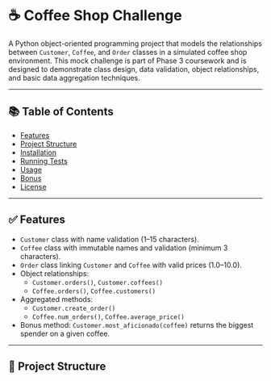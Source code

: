 # ☕ Coffee Shop Challenge

A Python object-oriented programming project that models the relationships between `Customer`, `Coffee`, and `Order` classes in a simulated coffee shop environment. This mock challenge is part of Phase 3 coursework and is designed to demonstrate class design, data validation, object relationships, and basic data aggregation techniques.

---

## 📚 Table of Contents

- [Features](#-features)
- [Project Structure](#-project-structure)
- [Installation](#-installation)
- [Running Tests](#-running-tests)
- [Usage](#-usage)
- [Bonus](#-bonus)
- [License](#-license)

---

## ✅ Features

- `Customer` class with name validation (1–15 characters).
- `Coffee` class with immutable names and validation (minimum 3 characters).
- `Order` class linking `Customer` and `Coffee` with valid prices (1.0–10.0).
- Object relationships:
  - `Customer.orders()`, `Customer.coffees()`
  - `Coffee.orders()`, `Coffee.customers()`
- Aggregated methods:
  - `Customer.create_order()`
  - `Coffee.num_orders()`, `Coffee.average_price()`
- Bonus method: `Customer.most_aficionado(coffee)` returns the biggest spender on a given coffee.

---

## 📁 Project Structure

